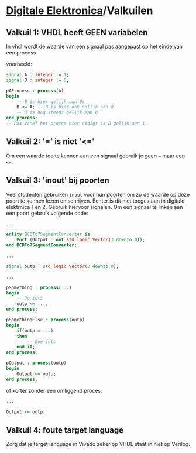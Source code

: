 # [Digitale Elektronica](/digitaleelektronica/)/Valkuilen

## Valkuil 1: VHDL heeft GEEN variabelen
In vhdl wordt de waarde van een signaal pas aangepast op het einde van een process.

voorbeeld:
```vhdl
signal A : integer := 1;
signal B : integer := 0;

pAProcess : process(A)
begin
    -- B is hier gelijk aan 0.
    B <= A; -- B is hier ook gelijk aan 0
    -- B is nog steeds gelijk aan 0
end process;
-- Pas vanaf het proces hier eidigt is B gelijk aan 1.
```

## Valkuil 2: '=' is niet '<='
Om een waarde toe te kennen aan een signaal gebruik je geen `=` maar een `<=`.

## Valkuil 3: 'inout' bij poorten
Veel studenten gebruiken `inout` voor hun poorten om zo de waarde op deze poort te kunnen lezen en schrijven. Echter is dit niet toegestaan in digitale elektrnica 1 en 2. Gebruik hiervoor signalen. Om een signaal te linken aan een poort gebruik volgende code:

```vhdl
...

entity BCDTo7SegmentConverter is
    Port (Output : out std_logic_Vector(3 downto 0));
end BCDTo7SegmentConverter;

...

signal outp : std_logic_Vector(3 downto 0);

...

pSomething : process(...)
begin
    -- Do iets
    outp <= ...,
end process;

pSomethingElse : process(outp)
begin
    if(outp = ...)
    then
        -- Doe iets
    end if;
end process;

pOutput : process(outp)
begin
    Output <= outp;
end process;
```

of korter zonder een omliggend proces:
```vhdl
...

Output <= outp;
```

## Valkuil 4: foute target language
Zorg dat je target language in Vivado zeker op VHDL staat in niet op Verilog.


